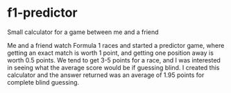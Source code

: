 # f1-predictor
Small calculator for a game between me and a friend

Me and a friend watch Formula 1 races and started a predictor game, where getting an exact match is worth 1 point, and getting one position away is worth 0.5 points.
We tend to get 3-5 points for a race, and I was interested in seeing what the average score would be if guessing blind.
I created this calculator and the answer returned was an average of 1.95 points for complete blind guessing.
